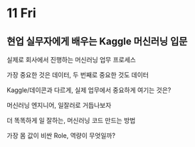 # 11 Fri

## 현업 실무자에게 배우는 Kaggle 머신러닝 입문

실제로 회사에서 진행하는 머신러닝 업무 프로세스

가장 중요한 것은 데이터, 두 번째로 중요한 것도 데이터

Kaggle/데이콘과 다르게, 실제 업무에서 중요하게 여기는 것은?

머신러닝 엔지니어, 일잘러로 거듭나보자

더 똑똑하게 일 잘하는, 머신러닝 코드 만드는 방법

가장 몸 값이 비싼 Role, 역량이 무엇일까?


